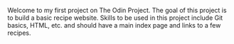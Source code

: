 Welcome to my first project on The Odin Project. 
The goal of this project is to build a basic recipe website. 
Skills to be used in this project include Git basics, 
HTML, etc. and should have a main index page and links to a few recipes. 